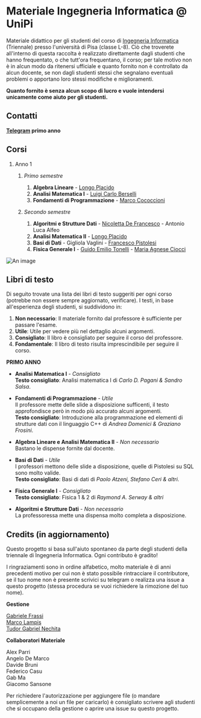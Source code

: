 # Materiale Ingegneria Informatica @ UniPi

Materiale didattico per gli studenti del corso di [Ingegneria Informatica](https://www.unipi.it/index.php/lauree/corso/10276) (Triennale) presso l'università di Pisa (classe L-8). Ciò che troverete all'interno di questa raccolta è realizzato direttamente dagli studenti che hanno frequentato, o che tutt'ora frequentano, il corso; per tale motivo non è in alcun modo da ritenersi ufficiale e quanto fornito non è controllato da alcun docente, se non dagli studenti stessi che segnalano eventuali problemi o apportano loro stessi modifiche e miglioramenti.

**Quanto fornito è senza alcun scopo di lucro e vuole intendersi unicamente come aiuto per gli studenti.**

## Contatti

**[Telegram](https://t.me/inginfunipi) primo anno**

## Corsi

1. Anno 1
   
   1. _Primo semestre_
      
      1. **Algebra Lineare** - [Longo Placido](http://pagine.dm.unipi.it/alan/)
      2. **Analisi Matematica I** - [Luigi Carlo Berselli](http://pagine.dm.unipi.it/berselli/dida/maindida.html)
      3. **Fondamenti di Programmazione** - [Marco Cococcioni](http://www.iet.unipi.it/m.cococcioni/)
   
   2. _Secondo semestre_
      
      1. **Algoritmi e Strutture Dati** - [Nicoletta De Francesco](http://www.iet.unipi.it/n.defrancesco/) - Antonio Luca Alfeo
      2. **Analisi Matematica II** - [Longo Placido](http://pagine.dm.unipi.it/alan/)
      3. **Basi di Dati** - Gigliola Vaglini - [Francesco Pistolesi](http://www.iet.unipi.it/f.pistolesi/teaching.html)
      4. **Fisica Generale I** - [Guido Emilio Tonelli](http://www2.ing.unipi.it/~a004898/) - [Maria Agnese Ciocci](https://www.pi.infn.it/~ciocci/)

![An image](https://github.com/Guray00/IngegneriaInformatica/blob/master/propedeuticita_schema.jpg?raw=true) <!-- .element height="25%" width="25%" -->

## Libri di testo

Di seguito trovate una lista dei libri di testo suggeriti per ogni corso (potrebbe non essere sempre aggiornato, verificare).
I testi, in base all'esperienza degli studenti, si suddividono in:

1) **Non necessario**: Il materiale fornito dal professore è sufficiente per passare l'esame.
2) **Utile**: Utile per vedere più nel dettaglio alcuni argomenti.
3) **Consigliato**: Il libro è consigliato per seguire il corso del professore.
4) **Fondamentale**: Il libro di testo risulta imprescindibile per seguire il corso.

**PRIMO ANNO**  

- **Analisi Matematica I** - _Consigliato_  
  **Testo consigliato**: Analisi matematica I di _Carlo D. Pagani & Sandro Salsa_.  

- **Fondamenti di Programmazione** - _Utile_  
  Il professore mette delle slide a disposizione sufficenti, il testo approfondisce però in modo più accurato alcuni argomenti.  
  **Testo consigliato**: Introduzione alla programmazione ed elementi di strutture dati con il linguaggio C++ di _Andrea Domenici & Graziano Frosini_.

- **Algebra Lineare e Analisi Matematica II** - _Non necessario_    
  Bastano le dispense fornite dal docente. 

- **Basi di Dati** - _Utile_  
  I professori mettono delle slide a disposizione, quelle di Pistolesi su SQL sono molto valide.  
  **Testo consigliato**: Basi di dati di _Paolo Atzeni, Stefano Ceri & altri_.   

- **Fisica Generale I** - _Consigliato_    
  **Testo consigliato**: Fisica 1 & 2 di _Raymond A. Serway & altri_           

- **Algoritmi e Strutture Dati** - _Non necessario_    
  La professoressa mette una dispensa molto completa a disposizione.      

## Credits (in aggiornamento)

Questo progetto si basa sull'aiuto spontaneo da parte degli studenti della triennale di Ingegneria Informatica. Ogni contributo è gradito!

I ringraziamenti sono in ordine alfabetico, molto materiale è di anni precedenti motivo per cui non è stato possibile rintracciare il contributore, se il tuo nome non è presente scrivici su telegram o realizza una issue a questo progetto (stessa procedura se vuoi richiedere la rimozione del tuo nome).

**Gestione**

[Gabriele Frassi](https://github.com/gfrax-web)<br>
[Marco Lampis](https://github.com/Guray00)<br>
[Tudor Gabriel Nechita](https://github.com/NechGabriel)

**Collaboratori Materiale**

Alex Parri<br>
Angelo De Marco<br>
Davide Bruni<br>
Federico Casu<br>
Gab Ma<br>
Giacomo Sansone

Per richiedere l'autorizzazione per aggiungere file (o mandare semplicemente a noi un file per caricarlo) è consigliato scrivere agli studenti che si occupano della gestione o aprire una issue su questo progetto.
